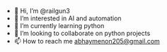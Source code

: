 - 👋 Hi, I’m @railgun3
- 👀 I’m interested in AI and automation 
- 🌱 I’m currently learning python
- 💞️ I’m looking to collaborate on python projects
- 📫 How to reach me abhaymenon205@gmail.com

<!---
railgun3/railgun3 is a ✨ special ✨ repository because its `README.md` (this file) appears on your GitHub profile.
You can click the Preview link to take a look at your changes.
--->

